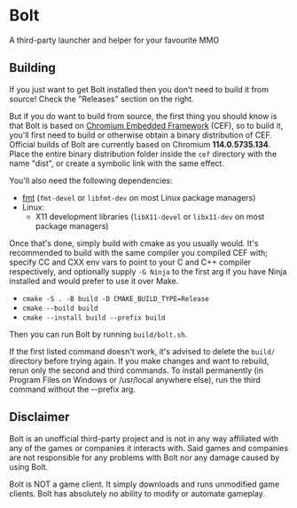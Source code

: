 # Bolt
A third-party launcher and helper for your favourite MMO

## Building
If you just want to get Bolt installed then you don't need to build it from source! Check the "Releases" section on the right.

But if you do want to build from source, the first thing you should know is that Bolt is based on [Chromium Embedded Framework](https://bitbucket.org/chromiumembedded/cef) (CEF), so to build it, you'll first need to build or otherwise obtain a binary distribution of CEF. Official builds of Bolt are currently based on Chromium **114.0.5735.134**. Place the entire binary distribution folder inside the `cef` directory with the name "dist", or create a symbolic link with the same effect.

You'll also need the following dependencies:
- [fmt](https://fmt.dev) (`fmt-devel` or `libfmt-dev` on most Linux package managers)
- Linux:
  - X11 development libraries (`libX11-devel` or `libx11-dev` on most package managers)

Once that's done, simply build with cmake as you usually would. It's recommended to build with the same compiler you compiled CEF with; specify CC and CXX env vars to point to your C and C++ compiler respectively, and optionally supply `-G Ninja` to the first arg if you have Ninja installed and would prefer to use it over Make.
- `cmake -S . -B build -D CMAKE_BUILD_TYPE=Release`
- `cmake --build build`
- `cmake --install build --prefix build`

Then you can run Bolt by running `build/bolt.sh`.

If the first listed command doesn't work, it's advised to delete the `build/` directory before trying again. If you make changes and want to rebuild, rerun only the second and third commands. To install permanently (in Program Files on Windows or /usr/local anywhere else), run the third command without the --prefix arg.

## Disclaimer
Bolt is an unofficial third-party project and is not in any way affiliated with any of the games or companies it interacts with. Said games and companies are not responsible for any problems with Bolt nor any damage caused by using Bolt.

Bolt is NOT a game client. It simply downloads and runs unmodified game clients. Bolt has absolutely no ability to modify or automate gameplay.
